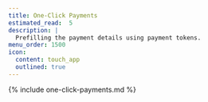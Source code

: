 ```yaml
---
title: One-Click Payments
estimated_read:  5
description: |
  Prefilling the payment details using payment tokens.
menu_order: 1500
icon:
  content: touch_app
  outlined: true
---
```


{% include one-click-payments.md %}
